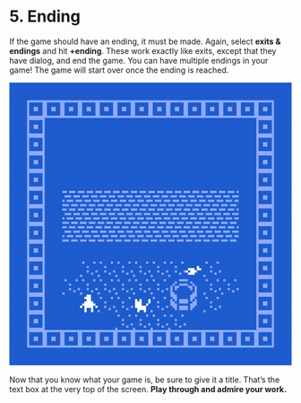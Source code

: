 # 5. Ending

If the game should have an ending, it must be made. Again, select **exits & endings** and hit **+ending**. These work exactly like exits, except that they have dialog, and end the game. You can have multiple endings in your game! The game will start over once the ending is reached. 

![](../../.gitbook/assets/bitsy-ending.gif)

Now that you know what your game is, be sure to give it a title. That’s the text box at the very top of the screen. **Play through and admire your work.**

